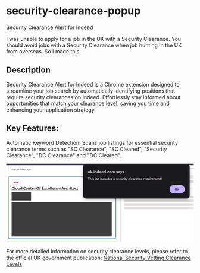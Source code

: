 # security-clearance-popup

Security Clearance Alert for Indeed

I was unable to apply for a job in the UK with a Security Clearance. You should avoid jobs with a Security Clearance when job hunting in the UK from overseas. So I made this.

## Description

Security Clearance Alert for Indeed is a Chrome extension designed to streamline your job search by automatically identifying positions that require security clearances on Indeed. Effortlessly stay informed about opportunities that match your clearance level, saving you time and enhancing your application strategy.

## Key Features:

Automatic Keyword Detection: Scans job listings for essential security clearance terms such as "SC Clearance", "SC Cleared", "Security Clearance", "DC Clearance" and "DC Cleared".

![Sample](assets/indeed.png)


For more detailed information on security clearance levels, please refer to the official UK government publication: [National Security Vetting Clearance Levels](https://www.gov.uk/government/publications/united-kingdom-security-vetting-clearance-levels/national-security-vetting-clearance-levels#security-check-sc)

